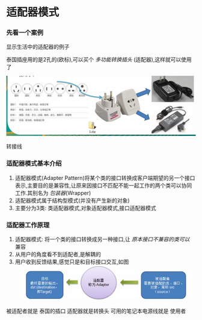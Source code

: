 # 适配器模式

### 先看一个案例

显示生活中的适配器的例子

泰国插座用的是2孔的(欧标),可以买个 _多功能转换插头_ (适配器),这样就可以使用了

![](./img/QQ截图20210204194549.png)
 
转接线

 ### 适配器模式基本介绍
 
 1. 适配器模式(Adapter Pattern)将某个类的接口转换成客户端期望的另一个接口表示,主要目的是兼容性,让原来因接口不匹配不能一起工作的两个类可以协同工作.其别名为 _包装器_(Wrapper)    
 2. 适配器模式属于结构型模式(并没有产生新的对象)
 3. 主要分为3类: 类适配器模式,对象适配器模式,接口适配器模式
 
 
 ### 适配器工作原理
 
 1. 适配器模式: 将一个类的接口转换成另一种接口,让 _原本接口不兼容的类可以_ 兼容
 2. 从用户的角度看不到适配者,是解耦的
 3. 用户收到反馈结果,感觉只是和目标接口交互,如图
 ![](./img/QQ截图20210204195202.png)

 被适配者就是 泰国的插口
 适配器就是转换头
 可用的笔记本电源线就是 使用者
 
